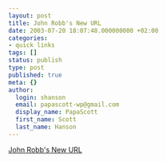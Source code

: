 ```yaml
---
layout: post
title: John Robb's New URL
date: 2003-07-20 18:07:48.000000000 +02:00
categories:
- quick links
tags: []
status: publish
type: post
published: true
meta: {}
author:
  login: shanson
  email: papascott-wp@gmail.com
  display_name: PapaScott
  first_name: Scott
  last_name: Hanson
---
```

<p><a title="NEVER (under any circumstances) publish a weblog to a domain that you don't control" href="http://jrobb.mindplex.org/">John Robb's New URL</a></p>
